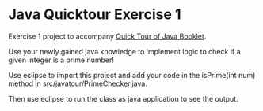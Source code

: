 # Java Quicktour Exercise 1

Exercise 1 project to accompany [Quick Tour of Java Booklet](https://bit.ly/javatourbook).

Use your newly gained java knowledge to implement logic to check if a given integer is a prime number!

Use eclipse to import this project and add your code in the isPrime(int num) method in src/javatour/PrimeChecker.java.

Then use eclipse to run the class as java application to see the output.
